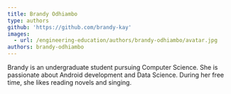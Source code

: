 ```yaml
---
title: Brandy Odhiambo
type: authors
github: 'https://github.com/brandy-kay'
images:
  - url: /engineering-education/authors/brandy-odhiambo/avatar.jpg
authors: brandy-odhiambo
---
```

Brandy is an undergraduate student pursuing Computer Science. She is passionate about Android development and Data Science. During her free time, she likes reading novels and singing.
